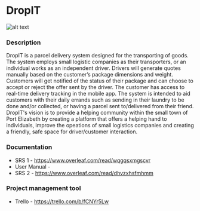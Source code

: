 # DropIT

![alt text](https://github.com/Ihlaam/DropIT/logo.png)

### Description

DropIT is a parcel delivery system designed for the transporting of goods.  The system employs small logistic companies as their transporters, 
or an individual works as an independent driver.  Drivers will generate quotes manually based on the customer’s package dimensions and weight.  
Customers will get notified of the status of their package and can choose to accept or reject the offer sent by the driver. The customer has access to real-time 
delivery tracking in the mobile app. The system is intended to aid customers with their daily errands such as sending in their laundry to be done and/or collected,
or having a parcel sent to/delivered from their friend. DropIT's vision is to provide a helping community within the small town of Port Elizabeth by creating a 
platform that offers a helping hand to individuals, improve the opeations of small logistics companies and creating a friendly, safe space for driver/customer 
interaction.


### Documentation
- SRS 1 - https://www.overleaf.com/read/wqgqsxmgscvr
- User Manual - 
- SRS 2 - https://www.overleaf.com/read/dhvzxhsfmhmm


### Project management tool
- Trello - https://trello.com/b/fCNYr5Lw
